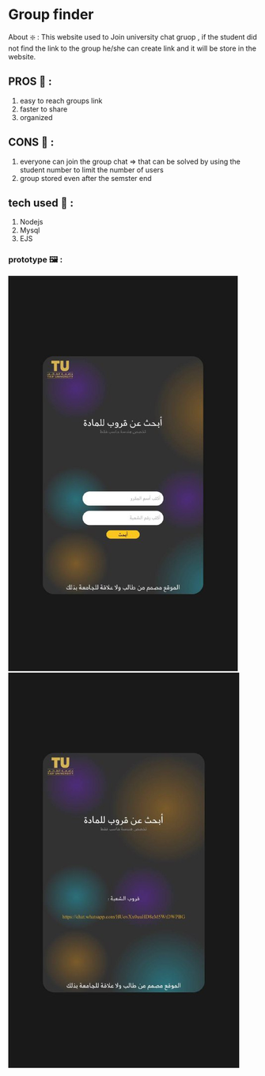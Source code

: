 # Group finder 
About :sparkle: : 
This website used to Join university chat gruop , if the student did not find the link to the group he/she can create link and it will be store in the website.

## PROS :dizzy: : 
1) easy to reach groups link
2) faster to share
3) organized

## CONS :anger: : 
1) everyone can join the group chat => that can be solved by using the student number to limit the number of users
2) group stored even after the semster end
## tech used :crystal_ball: :
1) Nodejs
2) Mysql
3) EJS

### prototype :framed_picture: :
![group prototype](https://github.com/ibraKH/group/blob/master/public/secrenshot/group1.jpg)
![group prototype](https://github.com/ibraKH/group/blob/master/public/secrenshot/group2.jpg)

